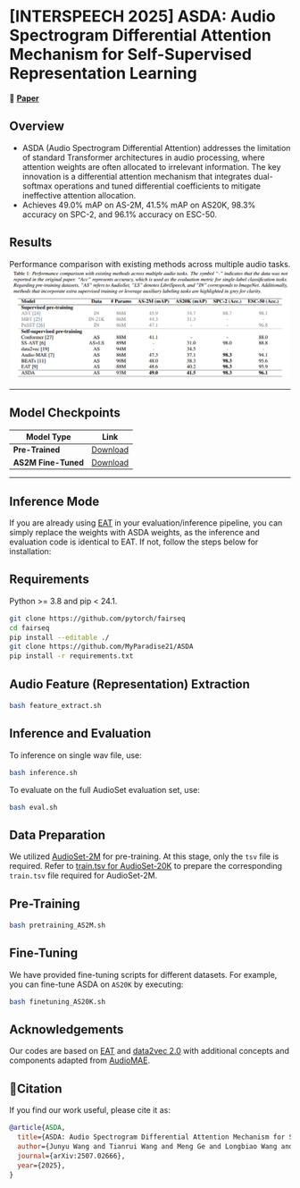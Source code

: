 # [INTERSPEECH 2025] ASDA: Audio Spectrogram Differential Attention Mechanism for Self-Supervised Representation Learning


🔗 **[Paper](https://arxiv.org/pdf/2507.02666)**

## Overview 
 - ASDA (Audio Spectrogram Differential Attention) addresses the limitation of standard Transformer architectures in audio processing, where attention weights are often allocated to irrelevant information. The key innovation is a differential attention mechanism that integrates dual-softmax operations and tuned differential coefficients to mitigate ineffective attention allocation.
- Achieves 49.0% mAP on AS-2M, 41.5% mAP on AS20K, 98.3% accuracy on SPC-2, and 96.1% accuracy on ESC-50.

## Results
Performance comparison with existing methods across multiple audio tasks.   
![Alt text](./ASDA/src/performance.png)

---
## Model Checkpoints

| Model Type               | Link                                                                                       |
|--------------------------|--------------------------------------------------------------------------------------------|
| **Pre-Trained**          | [Download]() |
| **AS2M Fine-Tuned**      | [Download]() |
---

## Inference Mode
If you are already using [EAT](https://github.com/cwx-worst-one/EAT) in your evaluation/inference pipeline, you can simply replace the weights with ASDA weights, as the inference and evaluation code is identical to EAT.
If not, follow the steps below for installation:

## Requirements
Python >= 3.8 and pip < 24.1.
```bash
git clone https://github.com/pytorch/fairseq
cd fairseq
pip install --editable ./
git clone https://github.com/MyParadise21/ASDA
pip install -r requirements.txt
```

## Audio Feature (Representation) Extraction
```bash
bash feature_extract.sh 
```

## Inference and Evaluation
To inference on single wav file, use:
```bash
bash inference.sh
```

To evaluate on the full AudioSet evaluation set, use:
```bash
bash eval.sh 
```

## Data Preparation
We utilized [AudioSet-2M](https://research.google.com/audioset/) for pre-training. At this stage, only the `tsv` file is required. Refer to [train.tsv for AudioSet-20K](data_manifest/manifest_as20k/train.tsv) to prepare the corresponding `train.tsv` file required for AudioSet-2M.

## Pre-Training 
```bash
bash pretraining_AS2M.sh 
``` 

## Fine-Tuning
We have provided fine-tuning scripts for different datasets. For example, you can fine-tune ASDA on `AS20K` by executing: 
```bash
bash finetuning_AS20K.sh
```

## Acknowledgements

Our codes are based on [EAT](https://github.com/cwx-worst-one/EAT/tree/main) and [data2vec 2.0](https://github.com/facebookresearch/fairseq/tree/main/examples/data2vec) with additional concepts and components adapted from [AudioMAE](https://github.com/facebookresearch/AudioMAE).


## 📜Citation

If you find our work useful, please cite it as:  

```bibtex
@article{ASDA,
  title={ASDA: Audio Spectrogram Differential Attention Mechanism for Self-Supervised Representation Learning},
  author={Junyu Wang and Tianrui Wang and Meng Ge and Longbiao Wang and Jianwu Dang},
  journal={arXiv:2507.02666},
  year={2025},
}
